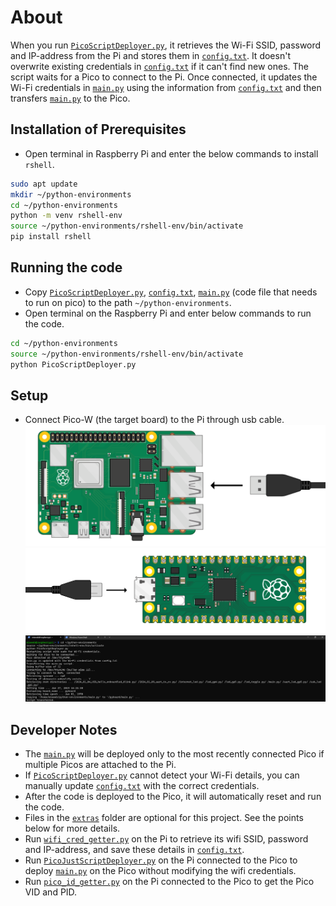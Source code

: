 # About
When you run [`PicoScriptDeployer.py`](./PicoScriptDeployer.py), it retrieves the Wi-Fi SSID, password and IP-address from the Pi and stores them in [`config.txt`](./config.txt). It doesn't overwrite existing credentials in [`config.txt`](./config.txt) if it can't find new ones. The script waits for a Pico to connect to the Pi. Once connected, it updates the Wi-Fi credentials in [`main.py`](./main.py) using the information from [`config.txt`](./config.txt) and then transfers [`main.py`](./main.py) to the Pico.

## Installation of Prerequisites
* Open terminal in Raspberry Pi and enter the below commands to install `rshell`.
``` bash
sudo apt update
mkdir ~/python-environments
cd ~/python-environments
python -m venv rshell-env
source ~/python-environments/rshell-env/bin/activate
pip install rshell
```

## Running the code
* Copy [`PicoScriptDeployer.py`](./PicoScriptDeployer.py), [`config.txt`](./config.txt), [`main.py`](./main.py) (code file that needs to run on pico) to the path `~/python-environments`.
* Open terminal on the Raspberry Pi and enter below commands to run the code.
``` bash
cd ~/python-environments
source ~/python-environments/rshell-env/bin/activate
python PicoScriptDeployer.py
```

## Setup
* Connect Pico-W (the target board) to the Pi through usb cable.
![pi](img/pi.png)
![pico](img/pico.png)
![terminal](img/terminal.png)

## Developer Notes
* The [`main.py`](./main.py) will be deployed only to the most recently connected Pico if multiple Picos are attached to the Pi.
* If [`PicoScriptDeployer.py`](./PicoScriptDeployer.py) cannot detect your Wi-Fi details, you can manually update [`config.txt`](./config.txt) with the correct credentials.
* After the code is deployed to the Pico, it will automatically reset and run the code.
* Files in the [`extras`](./extras) folder are optional for this project. See the points below for more details.
* Run [`wifi_cred_getter.py`](./extras/wifi_cred_getter.py) on the Pi to retrieve its wifi SSID, password and IP-address, and save these details in [`config.txt`](./config.txt). 
* Run [`PicoJustScriptDeployer.py`](./extras/PicoJustScriptDeployer.py) on the Pi connected to the Pico to deploy [`main.py`](./main.py) on the Pico without modifying the wifi credentials. 
* Run [`pico_id_getter.py`](./extras/pico_id_getter.py) on the Pi connected to the Pico to get the Pico VID and PID.